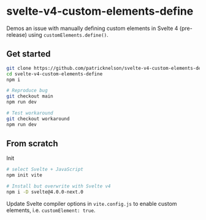 # svelte-v4-custom-elements-define

Demos an issue with manually defining custom elements in Svelte 4 (pre-release) using `customElements.define()`.


## Get started

```bash
git clone https://github.com/patricknelson/svelte-v4-custom-elements-define.git
cd svelte-v4-custom-elements-define
npm i

# Reproduce bug
git checkout main
npm run dev

# Test workaround
git checkout workaround
npm run dev
```


## From scratch

Init

```bash
# select Svelte + JavaScript
npm init vite

# Install but overwrite with Svelte v4
npm i -D svelte@4.0.0-next.0
```

Update Svelte compiler options in `vite.config.js` to enable custom elements, i.e. `customElement: true`.
